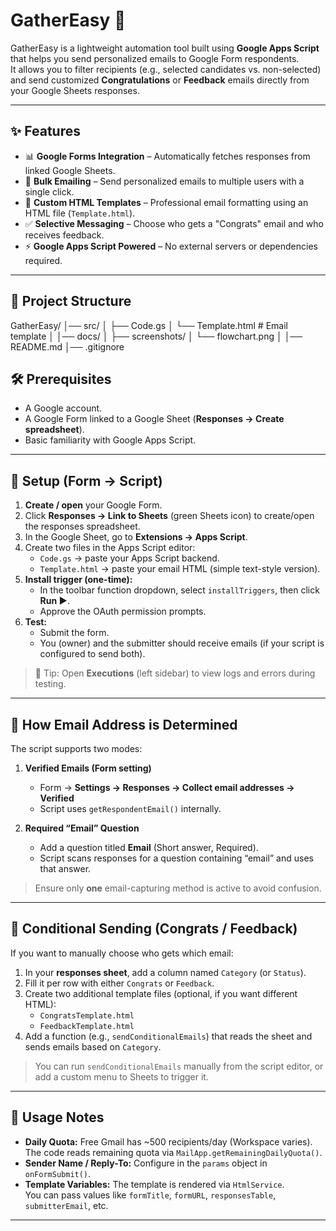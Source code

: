 # GatherEasy 📩

GatherEasy is a lightweight automation tool built using **Google Apps Script** that helps you send personalized emails to Google Form respondents.  
It allows you to filter recipients (e.g., selected candidates vs. non-selected) and send customized **Congratulations** or **Feedback** emails directly from your Google Sheets responses.  

---

## ✨ Features

- 📊 **Google Forms Integration** – Automatically fetches responses from linked Google Sheets.  
- 📩 **Bulk Emailing** – Send personalized emails to multiple users with a single click.  
- 🎨 **Custom HTML Templates** – Professional email formatting using an HTML file (`Template.html`).  
- ✅ **Selective Messaging** – Choose who gets a "Congrats" email and who receives feedback.  
- ⚡ **Google Apps Script Powered** – No external servers or dependencies required.  

---

## 📂 Project Structure

GatherEasy/
│── src/
│ ├── Code.gs
│ └── Template.html # Email template
│
│── docs/
│ ├── screenshots/ 
│ └── flowchart.png 
│
│── README.md
│── .gitignore


## 🛠 Prerequisites
- A Google account.
- A Google Form linked to a Google Sheet (**Responses → Create spreadsheet**).
- Basic familiarity with Google Apps Script.

---

## 🚀 Setup (Form → Script)

1. **Create / open** your Google Form.  
2. Click **Responses → Link to Sheets** (green Sheets icon) to create/open the responses spreadsheet.
3. In the Google Sheet, go to **Extensions → Apps Script**.
4. Create two files in the Apps Script editor:
   - `Code.gs` → paste your Apps Script backend.
   - `Template.html` → paste your email HTML (simple text-style version).
5. **Install trigger (one-time):**
   - In the toolbar function dropdown, select `installTriggers`, then click **Run ▶**.
   - Approve the OAuth permission prompts.
6. **Test:**
   - Submit the form.
   - You (owner) and the submitter should receive emails (if your script is configured to send both).

> 🔎 Tip: Open **Executions** (left sidebar) to view logs and errors during testing.

---

## 📧 How Email Address is Determined

The script supports two modes:

1) **Verified Emails (Form setting)**  
   - Form → **Settings → Responses → Collect email addresses → Verified**  
   - Script uses `getRespondentEmail()` internally.

2) **Required “Email” Question**  
   - Add a question titled **Email** (Short answer, Required).  
   - Script scans responses for a question containing “email” and uses that answer.

> Ensure only **one** email-capturing method is active to avoid confusion.

---

## 📨 Conditional Sending (Congrats / Feedback)

If you want to manually choose who gets which email:

1. In your **responses sheet**, add a column named `Category` (or `Status`).
2. Fill it per row with either `Congrats` or `Feedback`.
3. Create two additional template files (optional, if you want different HTML):
   - `CongratsTemplate.html`
   - `FeedbackTemplate.html`
4. Add a function (e.g., `sendConditionalEmails`) that reads the sheet and sends emails based on `Category`.

> You can run `sendConditionalEmails` manually from the script editor, or add a custom menu to Sheets to trigger it.

---

## 🧩 Usage Notes

- **Daily Quota:** Free Gmail has ~500 recipients/day (Workspace varies). The code reads remaining quota via `MailApp.getRemainingDailyQuota()`.
- **Sender Name / Reply-To:** Configure in the `params` object in `onFormSubmit()`.
- **Template Variables:** The template is rendered via `HtmlService`.  
  You can pass values like `formTitle`, `formURL`, `responsesTable`, `submitterEmail`, etc.

---------------------------------------------------------------------------------------------------------------------------------------------------
